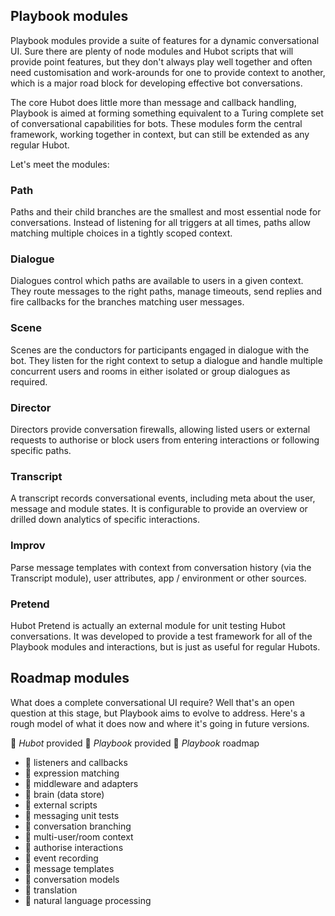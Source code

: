 ## Playbook modules

Playbook modules provide a suite of features for a dynamic conversational UI.
Sure there are plenty of node modules and Hubot scripts that will provide point
features, but they don't always play well together and often need customisation
and work-arounds for one to provide context to another, which is a major road
block for developing effective bot conversations.

The core Hubot does little more than message and callback handling,
Playbook is aimed at forming something equivalent to a Turing complete set of
conversational capabilities for bots. These modules form the central framework,
working together in context, but can still be extended as any regular Hubot.

Let's meet the modules:

### Path

Paths and their child branches are the smallest and most essential node for
conversations. Instead of listening for all triggers at all times, paths allow
matching multiple choices in a tightly scoped context.

### Dialogue

Dialogues control which paths are available to users in a given context. They
route messages to the right paths, manage timeouts, send replies and fire
callbacks for the branches matching user messages.

### Scene

Scenes are the conductors for participants engaged in dialogue with the bot.
They listen for the right context to setup a dialogue and handle multiple
concurrent users and rooms in either isolated or group dialogues as required.

### Director

Directors provide conversation firewalls, allowing listed users or external
requests to authorise or block users from entering interactions or following
specific paths.

### Transcript

A transcript records conversational events, including meta about the user,
message and module states. It is configurable to provide an overview or
drilled down analytics of specific interactions.

### Improv

Parse message templates with context from conversation history (via the
Transcript module), user attributes, app / environment or other sources.

### Pretend

Hubot Pretend is actually an external module for unit testing Hubot
conversations. It was developed to provide a test framework for all of the
Playbook modules and interactions, but is just as useful for regular Hubots.

## Roadmap modules

What does a complete conversational UI require? Well that's an open question at
this stage, but Playbook aims to evolve to address. Here's a rough model of what
it does now and where it's going in future versions.

🤖 *Hubot* provided
📘 *Playbook* provided
📖 *Playbook* roadmap

- 🤖 listeners and callbacks
- 🤖 expression matching
- 🤖 middleware and adapters
- 🤖 brain (data store)
- 🤖 external scripts
- 📘 messaging unit tests
- 📘 conversation branching
- 📘 multi-user/room context
- 📘 authorise interactions
- 📘 event recording
- 📖 message templates
- 📖 conversation models
- 📖 translation
- 📖 natural language processing
